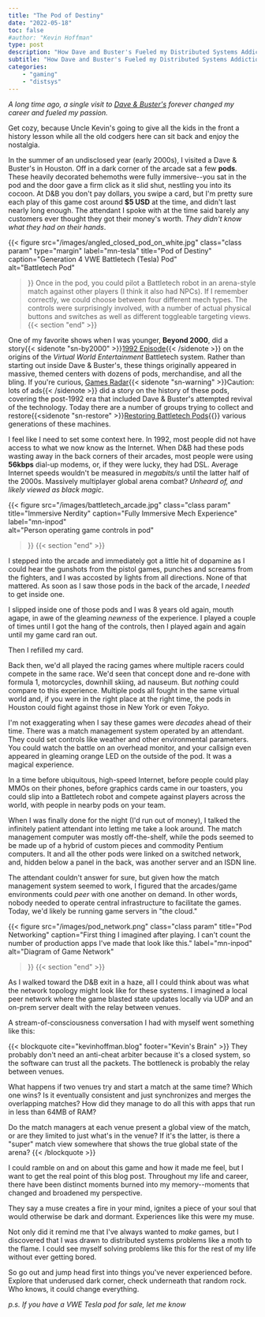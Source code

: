 ```yaml
---
title: "The Pod of Destiny"
date: "2022-05-18"
toc: false
#author: "Kevin Hoffman"
type: post
description: "How Dave and Buster's Fueled my Distributed Systems Addiction"
subtitle: "How Dave and Buster's Fueled my Distributed Systems Addiction"
categories: 
    - "gaming"
    - "distsys"    
---
```


_A long time ago, a single visit to [Dave & Buster's](https://www.daveandbusters.com/) forever changed my career and fueled my passion._

<!--more-->

Get cozy, because Uncle Kevin's going to give all the kids in the front a history lesson while all the old codgers here can sit back and enjoy the nostalgia.

In the summer of an undisclosed year (early 2000s), I visited a Dave & Buster's in Houston. Off in a dark corner of the arcade sat a few **pods**. These heavily decorated behemoths were fully immersive--you sat in the pod and the door gave a firm click as it slid shut, nestling you into its cocoon. At D&B you don't pay dollars, you swipe a card, but I'm pretty sure each play of this game cost around **$5 USD** at the time, and didn't last nearly long enough. The attendant I spoke with at the time said barely any customers ever thought they got their money's worth. _They didn't know what they had on their hands_.


{{< figure
  src="/images/angled_closed_pod_on_white.jpg"
  class="class param"
  type="margin"
  label="mn-tesla"
  title="Pod of Destiny"  
  caption="Generation 4 VWE Battletech (Tesla) Pod"    
  alt="Battletech Pod"  
 >}}
Once in the pod, you could pilot a Battletech robot in an arena-style match against other players (I think it also had NPCs). If I remember correctly, we could choose between four different mech types. The controls were surprisingly involved, with a number of actual physical buttons and switches as well as different toggleable targeting views.
{{< section "end" >}}

One of my favorite shows when I was younger, **Beyond 2000**, did a story{{< sidenote "sn-by2000" >}}[1992 Episode](https://www.youtube.com/watch?v=jdJA5C_Po4U){{< /sidenote >}} on the origins of the _Virtual World Entertainment_ Battletech system. Rather than starting out inside Dave & Buster's, these things originally appeared in massive, themed centers with dozens of pods, merchandise, and all the bling. If you're curious, [Games Radar](https://www.gamesradar.com/battletech-arcades-were-decades-ahead-of-their-time-holding-global-3d-matches-before-wed-even-played-a-snes-heres-their-story/){{< sidenote "sn-warning" >}}Caution: lots of ads{{< /sidenote >}}
did a story on the history of these pods, covering the post-1992 era that included Dave & Buster's attempted revival of the technology. Today there are a number of groups trying to collect and restore{{<sidenote "sn-restore" >}}[Restoring Battletech Pods](https://www.youtube.com/watch?v=1FPaV44FW3k){{</sidenote>}} various generations of these machines.

I feel like I need to set some context here. In 1992, most people did not have access to what we now know as the Internet. When D&B had these pods wasting away in the back corners of their arcades, most people were using **56kbps** dial-up modems, or, if they were lucky, they had DSL. Average Internet speeds wouldn't be measured in _megabits/s_ until the latter half of the 2000s. Massively multiplayer global arena combat? _Unheard of, and likely viewed as black magic_.

{{< figure
  src="/images/battletech_arcade.jpg"
  class="class param"
  title="Immersive Nerdity"
  caption="Fully Immersive Mech Experience"
  label="mn-inpod"  
  alt="Person operating game controls in pod"  
 >}}
{{< section "end" >}}

I stepped into the arcade and immediately got a little hit of dopamine as I could hear the gunshots from the pistol games, punches and screams from the fighters, and I was accosted by lights from all directions. None of that mattered. As soon as I saw those pods in the back of the arcade, I _needed_ to get inside one.

I slipped inside one of those pods and I was 8 years old again, mouth agape, in awe of the gleaming _newness_ of the experience. I played a couple of times until I got the hang of the controls, then I played again and again until my game card ran out. 

Then I refilled my card.

Back then, we'd all played the racing games where multiple racers could compete in the same race. We'd seen that concept done and re-done with formula 1, motorcycles, downhill skiing, ad nauseum. But _nothing_ could compare to this experience. Multiple pods all fought in the same virtual world and, if you were in the right place at the right time, the pods in Houston could fight against those in New York or even _Tokyo_.

I'm not exaggerating when I say these games were _decades_ ahead of their time. There was a match management system operated by an attendant. They could set controls like weather and other environmental parameters. You could watch the battle on an overhead monitor, and your callsign even appeared in gleaming orange LED on the outside of the pod. It was a magical experience.

In a time before ubiquitous, high-speed Internet, before people could play MMOs on their phones, before graphics cards came in our toasters, you could slip into a Battletech robot and compete against players across the world, with people in nearby pods on your team.

When I was finally done for the night (I'd run out of money), I talked the infinitely patient attendant into letting me take a look around. The match management computer was mostly off-the-shelf, while the pods seemed to be made up of a hybrid of custom pieces and commodity Pentium computers. It and all the other pods were linked on a switched network, and, hidden below a panel in the back, was another server and an ISDN line.

The attendant couldn't answer for sure, but given how the match management system seemed to work, I figured that the arcades/game environments could _peer_ with one another on demand. In other words, nobody needed to operate central infrastructure to facilitate the games. Today, we'd likely be running game servers in "the cloud."

{{< figure
  src="/images/pod_network.png"
  class="class param"
  title="Pod Networking"
  caption="First thing I imagined after playing. I can't count the number of production apps I've made that look like this."
  label="mn-inpod"  
  alt="Diagram of Game Network"  
 >}}
{{< section "end" >}}

As I walked toward the D&B exit in a haze, all I could think about was what the network topology might look like for these systems. I imagined a local peer network where the game blasted state updates locally via UDP and an on-prem server dealt with the relay between venues.

A stream-of-consciousness conversation I had with myself went something like this:


{{< blockquote cite="kevinhoffman.blog" footer="Kevin's Brain" >}}
They probably don't need an anti-cheat arbiter because it's a closed system, so the software can trust all the packets. The bottleneck is probably the relay between venues. 

What happens if two venues try and start a match at the same time? Which one wins? Is it eventually consistent and just synchronizes and merges the overlapping matches? How did they manage to do all this with apps that run in less than 64MB of RAM?

Do the match managers at each venue present a global view of the match, or are they limited to just what's in the venue? If it's the latter, is there a "super" match view somewhere that shows the true global state of the arena?
{{< /blockquote >}}

I could ramble on and on about this game and how it made me feel, but I want to get the real point of this blog post. Throughout my life and career, there have been distinct moments burned into my memory--moments that changed and broadened my perspective.

They say a muse creates a fire in your mind, ignites a piece of your soul that would otherwise be dark and dormant. Experiences like this were my muse.

Not only did it remind me that I've always wanted to _make_ games, but I discovered that I was drawn to distributed systems problems like a moth to the flame. I could see myself solving problems like this for the rest of my life without ever getting bored.

So go out and jump head first into things you've never experienced before. Explore that underused dark corner, check underneath that random rock. Who knows, it could change everything.

_p.s. If you have a VWE Tesla pod for sale, let me know_